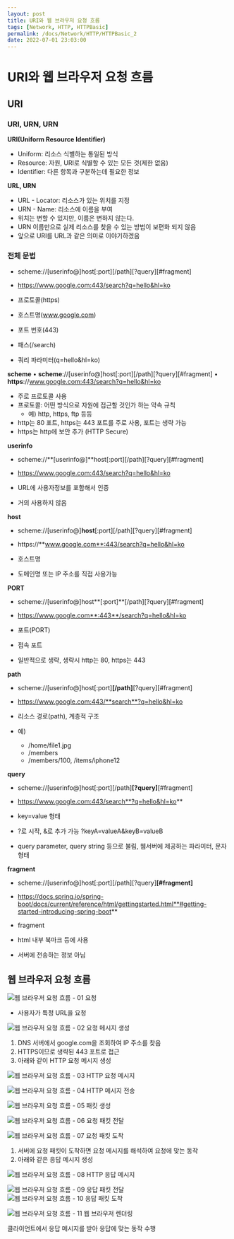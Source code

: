 ```yaml
---
layout: post
title: URI와 웹 브라우저 요청 흐름
tags: [Network, HTTP, HTTPBasic]
permalink: /docs/Network/HTTP/HTTPBasic_2
date: 2022-07-01 23:03:00
---
```


# URI와 웹 브라우저 요청 흐름

## URI

### URI, URN, URN
**URI(Uniform Resource Identifier)**
- Uniform: 리소스 식별하는 통일된 방식
- Resource: 자원, URI로 식별할 수 있는 모든 것(제한 없음)
- Identifier: 다른 항목과 구분하는데 필요한 정보

**URL, URN**
- URL - Locator: 리소스가 있는 위치를 지정
- URN - Name: 리소스에 이름을 부여
- 위치는 변할 수 있지만, 이름은 변하지 않는다.
- URN 이름만으로 실제 리소스를 찾을 수 있는 방법이 보편화 되지 않음
- 앞으로 URI를 URL과 같은 의미로 이야기하겠음

### 전체 문법
- scheme://[userinfo@]host[:port][/path][?query][#fragment]
- https://www.google.com:443/search?q=hello&hl=ko

- 프로토콜(https)
- 호스트명(www.google.com)
- 포트 번호(443)
- 패스(/search)
- 쿼리 파라미터(q=hello&hl=ko)

**scheme**
• **scheme**://[userinfo@]host[:port][/path][?query][#fragment]
• **https**://www.google.com:443/search?q=hello&hl=ko

- 주로 프로토콜 사용
- 프로토콜: 어떤 방식으로 자원에 접근할 것인가 하는 약속 규칙
  - 예) http, https, ftp 등등
- http는 80 포트, https는 443 포트를 주로 사용, 포트는 생략 가능
- https는 http에 보안 추가 (HTTP Secure)

**userinfo**
- scheme://**[userinfo@]**host[:port][/path][?query][#fragment]
- https://www.google.com:443/search?q=hello&hl=ko

- URL에 사용자정보를 포함해서 인증
- 거의 사용하지 않음

**host**
- scheme://[userinfo@]**host**[:port][/path][?query][#fragment]
- https://**www.google.com**:443/search?q=hello&hl=ko

- 호스트명
- 도메인명 또는 IP 주소를 직접 사용가능

**PORT**
- scheme://[userinfo@]host**[:port]**[/path][?query][#fragment]
- https://www.google.com**:443**/search?q=hello&hl=ko

- 포트(PORT)
- 접속 포트
- 일반적으로 생략, 생략시 http는 80, https는 443

**path**
- scheme://[userinfo@]host[:port]**[/path]**[?query][#fragment]
- https://www.google.com:443/**search**?q=hello&hl=ko

- 리소스 경로(path), 계층적 구조
- 예)
  - /home/file1.jpg
  - /members
  - /members/100, /items/iphone12

**query**
- scheme://[userinfo@]host[:port][/path]**[?query]**[#fragment]
- https://www.google.com:443/search**?q=hello&hl=ko**

- key=value 형태
- ?로 시작, &로 추가 가능 ?keyA=valueA&keyB=valueB
- query parameter, query string 등으로 불림, 웹서버에 제공하는 파라미터, 문자 형태

**fragment**
- scheme://[userinfo@]host[:port][/path][?query]**[#fragment]**
- https://docs.spring.io/spring-boot/docs/current/reference/html/gettingstarted.html**#getting-started-introducing-spring-boot**

- fragment
- html 내부 북마크 등에 사용
- 서버에 전송하는 정보 아님

## 웹 브라우저 요청 흐름

![웹 브라우저 요청 흐름 - 01  요청](https://user-images.githubusercontent.com/52024566/177178619-e4fbc2ef-97b6-471a-bc28-671c17c3710e.png)

- 사용자가 특정 URL을 요청

![웹 브라우저 요청 흐름 - 02  요청 메시지 생성](https://user-images.githubusercontent.com/52024566/177178628-475dec9b-4b85-45f4-9086-f01d40612b57.png)

1. DNS 서버에서 google.com을 조회하여 IP 주소를 찾음
2. HTTPS이므로 생략된 443 포트로 접근
3. 아래와 같이 HTTP 요청 메시지 생성

![웹 브라우저 요청 흐름 - 03  HTTP 요청 메시지](https://user-images.githubusercontent.com/52024566/177178630-c9e6a828-b881-42d0-bdcf-1df4b36a34a6.png)

![웹 브라우저 요청 흐름 - 04  HTTP 메시지 전송](https://user-images.githubusercontent.com/52024566/177178633-c9dd8543-b1f2-4c8b-ba6d-8a532f1e8cd1.png)

![웹 브라우저 요청 흐름 - 05  패킷 생성](https://user-images.githubusercontent.com/52024566/177178637-69686b29-784a-4f03-bce3-b33b884e7469.png)

![웹 브라우저 요청 흐름 - 06  요청 패킷 전달](https://user-images.githubusercontent.com/52024566/177178641-d851a379-fbb7-4a2d-84b2-409b1a3ee989.png)

![웹 브라우저 요청 흐름 - 07  요청 패킷 도착](https://user-images.githubusercontent.com/52024566/177178644-16aa20bf-e744-4dbe-bbc5-0e08b70ca843.png)

1. 서버에 요청 패킷이 도착하면 요청 메시지를 해석하여 요청에 맞는 동작
2. 아래와 같은 응답 메시지 생성

![웹 브라우저 요청 흐름 - 08  HTTP 응답 메시지](https://user-images.githubusercontent.com/52024566/177178646-54ed6a0e-9ff0-41f0-866b-2e446ddafe16.png)

![웹 브라우저 요청 흐름 - 09  응답 패킷 전달](https://user-images.githubusercontent.com/52024566/177178650-9960e16b-5fa8-443c-9fdb-a932ff2be36d.png)
![웹 브라우저 요청 흐름 - 10  응답 패킷 도착](https://user-images.githubusercontent.com/52024566/177178652-43dcb12a-a155-426a-9909-20593c120305.png)

![웹 브라우저 요청 흐름 - 11  웹 브라우저 렌더링](https://user-images.githubusercontent.com/52024566/177178658-04ed9c8b-3056-420a-9244-31f171bf9f8b.png)

클라이언트에서 응답 메시지를 받아 응답에 맞는 동작 수행
